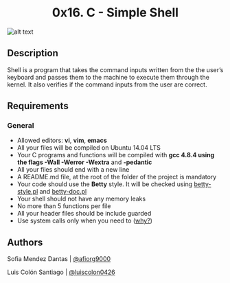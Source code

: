 <h1 align="center"> 0x16. C - Simple Shell </h1>

![alt text](https://s3.amazonaws.com/intranet-projects-files/holbertonschool-low_level_programming/235/shell.jpeg)

## Description

Shell is a program that takes the command inputs written from the the user’s keyboard and passes them to the machine to execute them through the kernel. It also verifies if the command inputs from the user are correct.


## Requirements

### General

+ Allowed editors: **vi**, **vim**, **emacs**
+ All your files will be compiled on Ubuntu 14.04 LTS
+ Your C programs and functions will be compiled with **gcc 4.8.4 using the flags -Wall -Werror -Wextra** and **-pedantic**
+ All your files should end with a new line
+ A README.md file, at the root of the folder of the project is mandatory
+ Your code should use the **Betty** style. It will be checked using [betty-style.pl](https://github.com/holbertonschool/Betty/blob/master/betty-style.pl) and [betty-doc.pl](https://github.com/holbertonschool/Betty/blob/master/betty-doc.pl)
+ Your shell should not have any memory leaks
+ No more than 5 functions per file
+ All your header files should be include guarded
+ Use system calls only when you need to ([why?]())


## Authors

Sofia Mendez Dantas | [@afiorg9000](https://github.com/afiorg9000)

Luis Colón Santiago | [@luiscolon0426](https://github.com/luiscolon0426)




